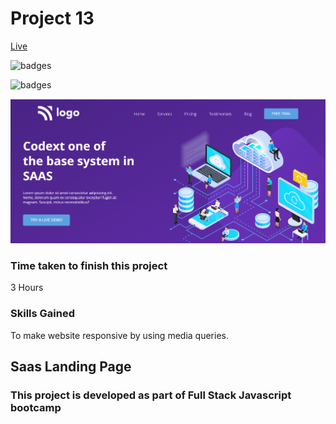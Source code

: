 # Project 13 
[Live](https://saas-landing-fsjs.netlify.app/)


![badges](https://img.shields.io/badge/HTML-CSS-orange)

![badges](https://img.shields.io/badge/Ineuron-LCO-blue)

![Home](./images/sc1.PNG)

### Time taken to finish this project
3 Hours

### Skills Gained
To make website responsive by using media queries.

## Saas Landing Page
### This project is developed as part of Full Stack Javascript bootcamp